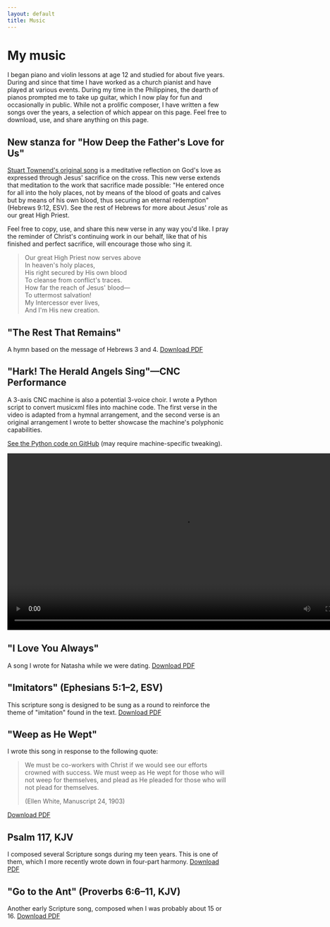 ```yaml
---
layout: default
title: Music
---
```


# My music

I began piano and violin lessons at age 12 and studied for about five years. During and since that time I have worked as a church pianist and have played at various events. During my time in the Philippines, the dearth of pianos prompted me to take up guitar, which I now play for fun and occasionally in public. While not a prolific composer, I have written a few songs over the years, a selection of which appear on this page. Feel free to download, use, and share anything on this page.

## New stanza for "How Deep the Father's Love for Us"

[Stuart Townend's original song](https://www.stuarttownend.co.uk/song/how-deep-the-fathers-love-for-us/) is a meditative reflection on God's love as expressed through Jesus' sacrifice on the cross. This new verse extends that meditation to the work that sacrifice made possible: "He entered once for all into the holy places, not by means of the blood of goats and calves but by means of his own blood, thus securing an eternal redemption" (Hebrews 9:12, ESV). See the rest of Hebrews for more about Jesus' role as our great High Priest.

Feel free to copy, use, and share this new verse in any way you'd like. I pray the reminder of Christ's continuing work in our behalf, like that of his finished and perfect sacrifice, will encourage those who sing it.

>Our great High Priest now serves above  
>In heaven's holy places,  
>His right secured by His own blood   
>To cleanse from conflict's traces.  
>How far the reach of Jesus' blood—   
>To uttermost salvation!   
>My Intercessor ever lives,  
>And I'm His new creation.  

## "The Rest That Remains"

A hymn based on the message of Hebrews 3 and 4. [Download PDF](/assets/files/music/the_rest_that_remains.pdf)

## "Hark! The Herald Angels Sing"—CNC Performance

A 3-axis CNC machine is also a potential 3-voice choir. I wrote a Python script to convert musicxml files into machine code. The first verse in the video is adapted from a hymnal arrangement, and the second verse is an original arrangement I wrote to better showcase the machine's polyphonic capabilities.

[See the Python code on GitHub](https://github.com/mlh2nd/musicxml-to-cnc) (may require machine-specific tweaking). 

<video src="/assets/files/music/hark_on_cnc.mp4" height=400 controls></video>

## "I Love You Always"

A song I wrote for Natasha while we were dating. [Download PDF](/assets/files/music/i_love_you_always.pdf)

## "Imitators" (Ephesians 5:1–2, ESV)

This scripture song is designed to be sung as a round to reinforce the theme of "imitation" found in the text. [Download PDF](/assets/files/music/therefore_be_imitators.pdf)

## "Weep as He Wept"

I wrote this song in response to the following quote:

>We must be co-workers with Christ if we would see our efforts crowned with success. We must weep as He wept for those who will not weep for themselves, and plead as He pleaded for those who will not plead for themselves.
>
>(Ellen White, Manuscript 24, 1903)

[Download PDF](/assets/files/music/weep_as_he_wept.pdf)

## Psalm 117, KJV

I composed several Scripture songs during my teen years. This is one of them, which I more recently wrote down in four-part harmony. [Download PDF](/assets/files/music/psalm_117.pdf)

## "Go to the Ant" (Proverbs 6:6–11, KJV)

Another early Scripture song, composed when I was probably about 15 or 16. [Download PDF](/assets/files/music/go_to_the_ant.pdf)
